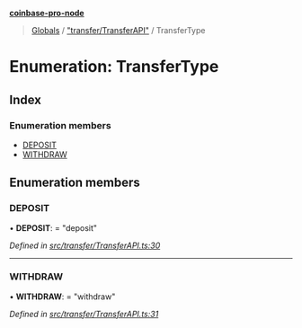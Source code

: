 **[coinbase-pro-node](../README.md)**

> [Globals](../globals.md) / ["transfer/TransferAPI"](../modules/_transfer_transferapi_.md) / TransferType

# Enumeration: TransferType

## Index

### Enumeration members

- [DEPOSIT](_transfer_transferapi_.transfertype.md#deposit)
- [WITHDRAW](_transfer_transferapi_.transfertype.md#withdraw)

## Enumeration members

### DEPOSIT

• **DEPOSIT**: = "deposit"

_Defined in [src/transfer/TransferAPI.ts:30](https://github.com/bennyn/coinbase-pro-node/blob/26bf4d8/src/transfer/TransferAPI.ts#L30)_

---

### WITHDRAW

• **WITHDRAW**: = "withdraw"

_Defined in [src/transfer/TransferAPI.ts:31](https://github.com/bennyn/coinbase-pro-node/blob/26bf4d8/src/transfer/TransferAPI.ts#L31)_
